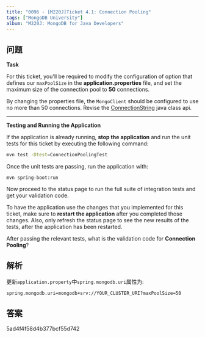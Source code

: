 ```yaml
---
title: "0096 - [M220J]Ticket 4.1: Connection Pooling"
tags: ["MongoDB University"]
album: "M220J: MongoDB for Java Developers"
---
```


## 问题

**Task**

For this ticket, you'll be required to modify the configuration of option that defines our `maxPoolSize` in the **application.properties** file, and set the maximum size of the connection pool to **50** connections.

By changing the properties file, the `MongoClient` should be configured to use no more than 50 connections. Revise the [ConnectionString](http://mongodb.github.io/mongo-java-driver/3.6/javadoc/com/mongodb/ConnectionString.html) java class api.

---

**Testing and Running the Application**

If the application is already running, **stop the application** and run the unit tests for this ticket by executing the following command:

```bash
mvn test -Dtest=ConnectionPoolingTest
```

Once the unit tests are passing, run the application with:

```
mvn spring-boot:run
```

Now proceed to the status page to run the full suite of integration tests and get your validation code.

To have the application use the changes that you implemented for this ticket, make sure to **restart the application** after you completed those changes. Also, only refresh the status page to see the new results of the tests, after the application has been restarted.

After passing the relevant tests, what is the validation code for **Connection Pooling**?

<!--more-->

## 解析

更新`application.property`中`spring.mongodb.uri`属性为:

```
spring.mongodb.uri=mongodb+srv://YOUR_CLUSTER_URI?maxPoolSize=50
```

## 答案

5ad4f4f58d4b377bcf55d742
